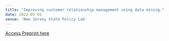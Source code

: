 ```yaml
---
title: "Improving customer relationship management using data mining."
date: 2022-05-01
venue: 'New Jersey State Policy Lab'
---
```


[Access Preprint here](https://policylab.rutgers.edu/catalyzing-information-economy-moving-towards-strategic-expansions-open-data-driven-value-creation/)

